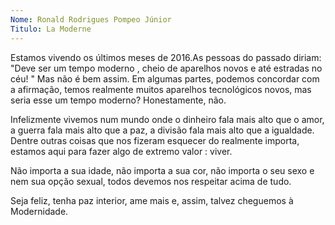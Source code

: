 ```yaml
---
Nome: Ronald Rodrigues Pompeo Júnior
Titulo: La Moderne
---
```


Estamos vivendo os últimos meses de 2016.As pessoas do passado diriam: "Deve ser um tempo moderno , cheio de aparelhos novos e até estradas no céu! " Mas não é bem assim. Em algumas partes, podemos concordar com a afirmação, temos realmente muitos aparelhos tecnológicos novos, mas seria esse um tempo moderno? Honestamente, não.

Infelizmente vivemos num mundo onde o dinheiro fala mais alto que o amor, a guerra fala mais alto que a paz, a divisão fala mais alto que a igualdade. Dentre outras coisas que nos fizeram esquecer do realmente importa, estamos aqui para fazer algo de extremo valor : viver.

Não importa a sua idade, não importa a sua cor, não importa o seu sexo e nem sua opção sexual, todos devemos nos respeitar acima de tudo.

Seja feliz, tenha paz interior, ame mais e, assim, talvez cheguemos à Modernidade.

